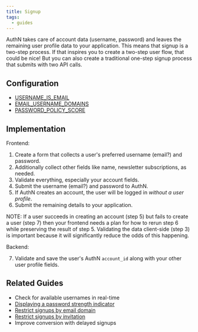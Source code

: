 ```yaml
---
title: Signup
tags:
  - guides
---
```


AuthN takes care of account data (username, password) and leaves the remaining user profile data to
your application. This means that signup is a two-step process. If that inspires you to create a
two-step user flow, that could be nice! But you can also create a traditional one-step signup
process that submits with two API calls.

## Configuration

* [USERNAME_IS_EMAIL](config.md#username_is_email)
* [EMAIL_USERNAME_DOMAINS](config.md#email_username_domains)
* [PASSWORD_POLICY_SCORE](config.md#password_policy_score)

## Implementation

Frontend:

1. Create a form that collects a user's preferred username (email?) and password.
2. Additionally collect other fields like name, newsletter subscriptions, as needed.
3. Validate everything, especially your account fields.
4. Submit the username (email?) and password to AuthN.
5. If AuthN creates an account, the user will be logged in _without a user profile_.
6. Submit the remaining details to your application.

  NOTE:
  If a user succeeds in creating an account (step 5) but fails to create a user (step 7) then your
  frontend needs a plan for how to rerun step 6 while preserving the result of step 5. Validating
  the data client-side (step 3) is important because it will significantly reduce the odds of this
  happening.

Backend:

7. Validate and save the user's AuthN `account_id` along with your other user profile fields.

## Related Guides

* Check for available usernames in real-time
* [Displaying a password strength indicator](guide-displaying_a_password_strength_meter.md)
* [Restrict signups by email domain](guide-restrict_signups_by_domain.md)
* [Restrict signups by invitation](guide-restrict_signups_by_invitation.md)
* Improve conversion with delayed signups
